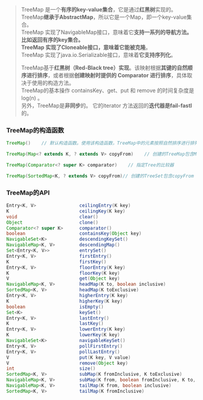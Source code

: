 > TreeMap 是一个**有序的key-value集合**，它是通过**红黑树**实现的。  
> TreeMap**继承于AbstractMap**，所以它是一个Map，即一个key-value集合。  
> TreeMap 实现了NavigableMap接口，意味着它**支持一系列的导航方法。**比如返回有序的key集合。  
> TreeMap 实现了Cloneable接口，意味着**它能被克隆**。  
> TreeMap 实现了java.io.Serializable接口，意味着**它支持序列化**。
>
> TreeMap基于**红黑树（Red-Black tree）实现**。该映射根据**其键的自然顺序进行排序**，或者根据**创建映射时提供的 Comparator 进行排序**，具体取决于使用的构造方法。  
> TreeMap的基本操作 containsKey、get、put 和 remove 的时间复杂度是 log\(n\) 。  
> 另外，TreeMap是**非同步**的。 它的iterator 方法返回的**迭代器是fail-fastl**的。

### TreeMap的构造函数

```java
TreeMap()    // 默认构造函数。使用该构造函数，TreeMap中的元素按照自然排序进行排列

TreeMap(Map<? extends K, ? extends V> copyFrom)    // 创建的TreeMap包含Map

TreeMap(Comparator<? super K> comparator)    // 指定Tree的比较器

TreeMap(SortedMap<K, ? extends V> copyFrom)// 创建的TreeSet包含copyFrom
```

### **TreeMap的API**

```java
Entry<K, V>                ceilingEntry(K key)
K                          ceilingKey(K key)
void                       clear()
Object                     clone()
Comparator<? super K>      comparator()
boolean                    containsKey(Object key)
NavigableSet<K>            descendingKeySet()
NavigableMap<K, V>         descendingMap()
Set<Entry<K, V>>           entrySet()
Entry<K, V>                firstEntry()
K                          firstKey()
Entry<K, V>                floorEntry(K key)
K                          floorKey(K key)
V                          get(Object key)
NavigableMap<K, V>         headMap(K to, boolean inclusive)
SortedMap<K, V>            headMap(K toExclusive)
Entry<K, V>                higherEntry(K key)
K                          higherKey(K key)
boolean                    isEmpty()
Set<K>                     keySet()
Entry<K, V>                lastEntry()
K                          lastKey()
Entry<K, V>                lowerEntry(K key)
K                          lowerKey(K key)
NavigableSet<K>            navigableKeySet()
Entry<K, V>                pollFirstEntry()
Entry<K, V>                pollLastEntry()
V                          put(K key, V value)
V                          remove(Object key)
int                        size()
SortedMap<K, V>            subMap(K fromInclusive, K toExclusive)
NavigableMap<K, V>         subMap(K from, boolean fromInclusive, K to, boolean toInclusive)
NavigableMap<K, V>         tailMap(K from, boolean inclusive)
SortedMap<K, V>            tailMap(K fromInclusive)
```



